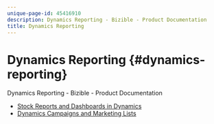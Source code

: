 ```yaml
---
unique-page-id: 45416910
description: Dynamics Reporting - Bizible - Product Documentation
title: Dynamics Reporting
---
```


# Dynamics Reporting {#dynamics-reporting}

Dynamics Reporting - Bizible - Product Documentation

* [Stock Reports and Dashboards in Dynamics](dynamics-reporting/stock-reports-and-dashboards-in-dynamics.md)
* [Dynamics Campaigns and Marketing Lists](dynamics-reporting/dynamics-campaigns-and-marketing-lists.md)

